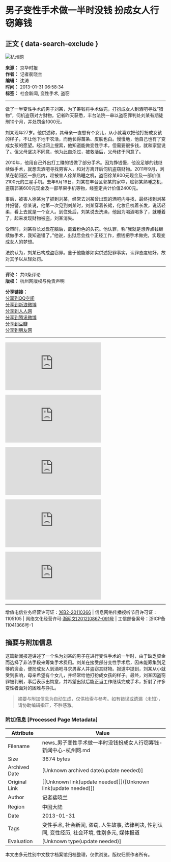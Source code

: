 # 男子变性手术做一半时没钱 扮成女人行窃筹钱

## 正文 { data-search-exclude }


![杭州网](../../../images/attachement/gif/site2/20110704/b8ac6f87bfff0f7bae5e0b.gif)

**来源：** 京华时报  
**作者：** 记者裴晓兰  
**编辑：** 沈涛  
**时间：** 2013-01-31 06:58:34  
**标签：** 社会新闻, 变性手术, 盗窃

---

做了一半变性手术的男子刘某，为了筹钱将手术做完，打扮成女人到酒吧寻找“猎物”，伺机盗窃对方财物。记者昨天获悉，丰台法院一审以盗窃罪判处刘某有期徒刑10个月，并处罚金1000元。

刘某现年27岁。他供述称，其母亲一直想有个女儿，从小就喜欢把他打扮成女孩的样子，不让他下地干农活，而他长得苗条、皮肤也白。慢慢地，他自己也有了变成女孩的愿望。经过网上搜索，他知道能做变性手术，但需要很多钱，就和家里说了。但父母坚决不同意，他为此自杀过，被救活后，父母终于同意了。

2010年，他用自己外出打工赚的钱做了部分手术。因为挣钱慢，他没足够的钱继续做手术，就想去酒吧寻找男客人，和对方离开后伺机盗窃财物。2011年9月，刘某在朝阳区一旅店内，趁被害人徐某熟睡之机，盗窃徐某800元现金及一部价值2100元的三星手机。去年6月19日，刘某在丰台区郭某的家中，趁郭某熟睡之机，盗窃郭某600元现金及一部苹果手机等物，经鉴定共计价值2400元。

事后，被害人徐某为了抓到刘某，经常去刘某曾出现的酒吧内寻找，最终找到刘某并报警。徐某说，他第一次见到刘某时，刘某穿着长裙，化妆且梳着长发，说话轻柔，看上去就是一个女人。到住处后，刘某说去洗澡，他因为喝酒喝多了，就睡着了，起来发现财物被盗，刘某消失。

受审时，刘某将长发盘在脑后，戴着粉色的头花。他认罪，称“我就是想弄点钱继续做手术，我知道错了。”他说，出狱后会找个正经工作，攒钱把手术做完，实现变成女人的梦想。

法院认为，刘某已构成盗窃罪。鉴于他能够如实供述犯罪事实，认罪态度较好，故对其予以从轻处罚。

---

**评论：** 共0条评论  
**版权：** 杭州网版权与免责声明

**分享链接：**  
[分享到QQ空间](javascript:void\(0\); "分享到QQ空间")  
[分享到新浪微博](javascript:void\(0\); "分享到新浪微博")  
[分享到人人网](javascript:void\(0\); "分享到人人网")  
[分享到腾讯微博](javascript:void\(0\); "分享到腾讯微博")  
[分享到豆瓣](javascript:void\(0\); "分享到豆瓣")  
[分享到朋友网](javascript:void\(0\); "分享到朋友网")  

---

![探访世界第三大冰川](http://pic.hangzhou.com.cn/fengguang/content/2013-01/29/content_4587963.htm)

![拒绝舌尖上的浪费 ...](http://pic.hangzhou.com.cn/guonei/content/2013-01/30/content_4588627.htm)

![美得冒泡](http://pic.hangzhou.com.cn/wytt/content/2013-01/30/content_4589065.htm)

![民众游行悼念巴西 ...](http://pic.hangzhou.com.cn/guoji/content/2013-01/30/content_4588631.htm)

![春晚首次带妆联排](http://pic.hangzhou.com.cn/yule/content/2013-01/29/content_4587960.htm)

---

增值电信业务经营许可证：[浙B2-20110366](http://www.miibeian.gov.cn/) | 信息网络传播视听节目许可证：1105105 | 网络文化经营许可:[浙网文\[2012\]0867-091号](http://www.hangzhou.com.cn/extra/images/zwwjyxkz.jpg) | 工信部备案号：浙ICP备11041366号-1
<!-- tcd_original_link https://news.hangzhou.com.cn/shxw/content/2013-01/31/content_4590148.htm -->


## 摘要与附加信息

<!-- tcd_abstract -->
这篇新闻报道讲述了一个名为刘某的男子在进行变性手术的一半时，由于缺乏资金而选择了非法手段来筹集手术费用。刘某在接受部分变性手术后，因未能筹集到足够的资金，便扮成女人到酒吧寻求男客人并盗窃其财物。报道中提到，刘某从小就受到影响，母亲希望有个女儿，并经常给他打扮成女孩的样子。最终，刘某因盗窃罪被判刑，事后表示出悔意，并希望出狱后能正当工作继续完成手术，折射了许多变性者面对的困难与挣扎。
<!-- tcd_abstract_end -->

> 摘要与附加信息为自动生成，仅供检索与参考。如有错误或遗漏（未知），请协助编辑指正，不胜感激。

### 附加信息 [Processed Page Metadata]

| Attribute       | Value                                  |
|-----------------|----------------------------------------|
| Filename        | news_男子变性手术做一半时没钱扮成女人行窃筹钱-新闻中心-杭州网.md                             |
| Size            | 3674 bytes                           |
| Archived Date   | [Unknown archived date(update needed)]                             |
| Original Link   | [[Unknown link(update needed)]]([Unknown link(update needed)])                       |
| Author          | 记者裴晓兰                               |
| Region          | 中国大陆                               |
| Date            | 2013-01-31                                 |
| Tags            | 变性手术, 社会新闻, 盗窃, 人生故事, 法律判决, 性别认同, 变性经历, 社会环境, 性别多元, 媒体报道                                 |
| Evaluation            | [Unknown type(update needed)]                                 |
<!-- tcd_table_end -->

本文由多元性别中文数字档案馆归档整理，仅供浏览。版权归原作者所有。

